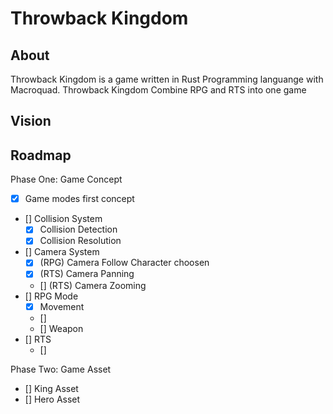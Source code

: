 # Throwback Kingdom


## About

Throwback Kingdom is a game written in Rust Programming languange with Macroquad.
Throwback Kingdom Combine RPG and RTS into one game


## Vision


## Roadmap
Phase One: Game Concept
- [x] Game modes first concept
- [] Collision System
	- [x] Collision Detection
	- [x] Collision Resolution
- [] Camera System
	- [x] (RPG) Camera Follow Character choosen
	- [x] (RTS) Camera Panning
	- [] (RTS) Camera Zooming
- [] RPG Mode
	- [x] Movement
	- [] 
	- [] Weapon 
- [] RTS
	- [] 

Phase Two:  Game Asset
- [] King Asset
- [] Hero Asset
